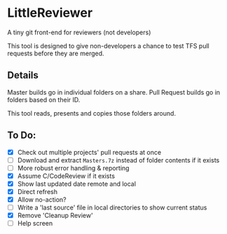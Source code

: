 # LittleReviewer
A tiny git front-end for reviewers (not developers)

This tool is designed to give non-developers a chance to test TFS pull requests before they are merged.

## Details

Master builds go in individual folders on a share.
Pull Request builds go in folders based on their ID.

This tool reads, presents and copies those folders around.

## To Do:

- [x] Check out multiple projects' pull requests at once
- [ ] Download and extract `Masters.7z` instead of folder contents if it exists
- [ ] More robust error handling & reporting
- [x] Assume C/CodeReview if it exists
- [x] Show last updated date remote and local
- [x] Direct refresh
- [x] Allow no-action?
- [ ] Write a 'last source' file in local directories to show current status
- [x] Remove 'Cleanup Review'
- [ ] Help screen
